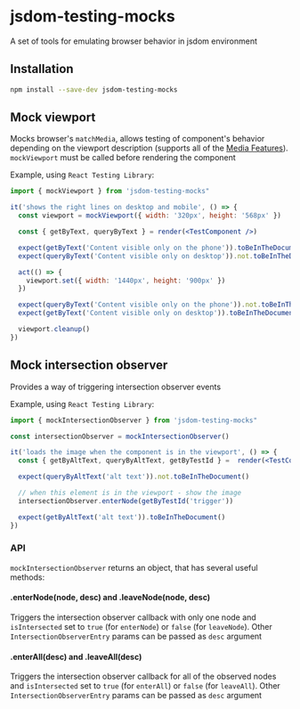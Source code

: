 # jsdom-testing-mocks
A set of tools for emulating browser behavior in jsdom environment

## Installation

```sh
npm install --save-dev jsdom-testing-mocks
```

## Mock viewport
Mocks browser's `matchMedia`, allows testing of component's behavior depending on the viewport description (supports all of the [Media Features](http://www.w3.org/TR/css3-mediaqueries/#media1)). `mockViewport` must be called before rendering the component

Example, using `React Testing Library`:

```jsx
import { mockViewport } from 'jsdom-testing-mocks"

it('shows the right lines on desktop and mobile', () => {
  const viewport = mockViewport({ width: '320px', height: '568px' })

  const { getByText, queryByText } = render(<TestComponent />)

  expect(getByText('Content visible only on the phone')).toBeInTheDocument()
  expect(queryByText('Content visible only on desktop')).not.toBeInTheDocument()

  act(() => {
    viewport.set({ width: '1440px', height: '900px' })
  })

  expect(queryByText('Content visible only on the phone')).not.toBeInTheDocument()
  expect(getByText('Content visible only on desktop')).toBeInTheDocument()

  viewport.cleanup()
})
```

## Mock intersection observer
Provides a way of triggering intersection observer events

Example, using `React Testing Library`:

```jsx
import { mockIntersectionObserver } from 'jsdom-testing-mocks"

const intersectionObserver = mockIntersectionObserver()

it('loads the image when the component is in the viewport', () => {
  const { getByAltText, queryByAltText, getByTestId } =  render(<TestComponent />)

  expect(queryByAltText('alt text')).not.toBeInTheDocument()

  // when this element is in the viewport - show the image
  intersectionObserver.enterNode(getByTestId('trigger'))

  expect(getByAltText('alt text')).toBeInTheDocument()
})
```

### API

`mockIntersectionObserver` returns an object, that has several useful methods:

#### .enterNode(node, desc) and .leaveNode(node, desc)
Triggers the intersection observer callback with only one node
and `isIntersected` set to `true` (for `enterNode`) or `false` (for `leaveNode`).
Other `IntersectionObserverEntry` params can be passed as `desc` argument

#### .enterAll(desc) and .leaveAll(desc)
Triggers the intersection observer callback for all of the observed nodes
and `isIntersected` set to `true` (for `enterAll`) or `false` (for `leaveAll`).
Other `IntersectionObserverEntry` params can be passed as `desc` argument
